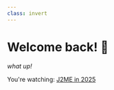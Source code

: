 ```yaml
---
class: invert
---
```

# Welcome back! 👋

_what up!_

You're watching: [J2ME in 2025](/2025/j2me-setup/01.md)
